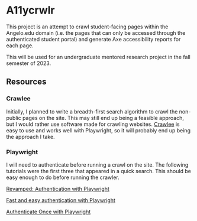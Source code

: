 # A11ycrwlr
This project is an attempt to crawl student-facing pages within the Angelo.edu domain (i.e. the pages that can only be accessed through the authenticated student portal) and generate Axe accessibility reports for each page.

This will be used for an undergraduate mentored research project in the fall semester of 2023.

## Resources

### Crawlee

Initially, I planned to write a breadth-first search algorithm to crawl the non-public pages on the site. This may still end up being a feasible approach, but I would rather use software made for crawling websites. [Crawlee](https://crawlee.dev/) is easy to use and works well with Playwright, so it will probably end up being the approach I take. 

### Playwright
I will need to authenticate before running a crawl on the site. The following tutorials were the first three that appeared in a quick search. This should be easy enough to do before running the crawler.

[Revamped: Authentication with Playwright](https://timdeschryver.dev/blog/revamped-authentication-with-playwright)

[Fast and easy authentication with Playwright](https://timdeschryver.dev/blog/fast-and-easy-authentication-with-playwright)

[Authenticate Once with Playwright](https://qxperts.io/authenticate-once-with-playwright/)